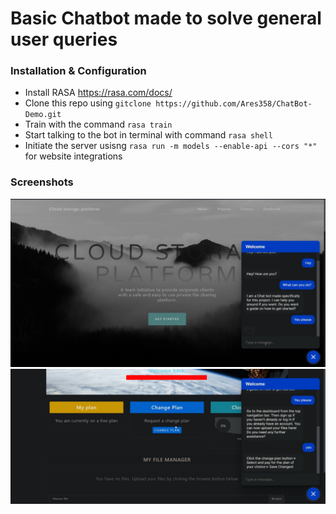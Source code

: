 # Basic Chatbot made to solve general user queries

### Installation & Configuration

* Install RASA https://rasa.com/docs/
* Clone this repo using `gitclone https://github.com/Ares358/ChatBot-Demo.git`
* Train with the command `rasa train`
* Start talking to the bot in terminal with command `rasa shell`
* Initiate the server usisng `rasa run -m models --enable-api --cors "*"` for website integrations

### Screenshots 
![/screenshots/screenshot_1.png](/screenshots/Screenshot_1.png)![/screenshots/Screenshot_2.png](/screenshots/Screenshot_2.png)
